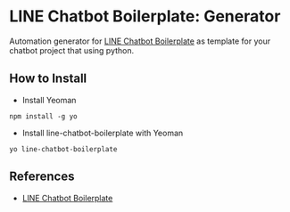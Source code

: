 LINE Chatbot Boilerplate: Generator
===================================

Automation generator for [LINE Chatbot Boilerplate](http://github.com/mgilangjanuar/line-chatbot-boilerplate/) as template for your chatbot project that using python.

## How to Install
 - Install Yeoman
```
npm install -g yo
```
 - Install line-chatbot-boilerplate with Yeoman
```
yo line-chatbot-boilerplate
```

## References
 - [LINE Chatbot Boilerplate](https://github.com/mgilangjanuar/line-chatbot-boilerplate)
